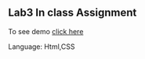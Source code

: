 ## Lab3 In class Assignment

To see demo [click here](https://ketizsingh.github.io/Lab-3/index.html) 

Language: Html,CSS
